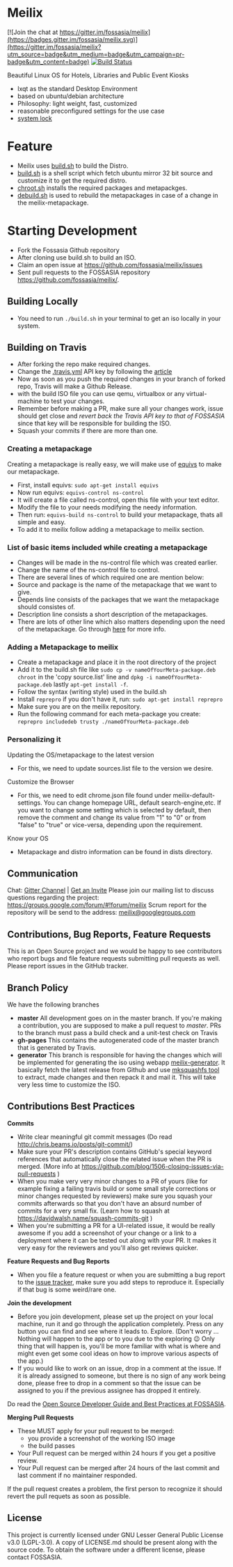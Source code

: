 # Meilix

[![Join the chat at https://gitter.im/fossasia/meilix](https://badges.gitter.im/fossasia/meilix.svg)](https://gitter.im/fossasia/meilix?utm_source=badge&utm_medium=badge&utm_campaign=pr-badge&utm_content=badge) [![Build Status](https://travis-ci.org/fossasia/meilix.svg?branch=master)](https://travis-ci.org/fossasia/meilix)

Beautiful Linux OS for Hotels, Libraries and Public Event Kiosks
* lxqt as the standard Desktop Environment
* based on ubuntu/debian architecture
* Philosophy: light weight, fast, customized
* reasonable preconfigured settings for the use case
* [system lock](https://github.com/fossasia/meilix-systemlock/)

# Feature
- Meilix uses [build.sh](https://github.com/fossasia/meilix/blob/master/build.sh) to build the Distro. 
- [build.sh](/build.sh) is a shell script which fetch ubuntu mirror 32 bit source and customize it to get the required distro.
- [chroot.sh](/scripts/chroot.sh) installs the required packages and metapackges.
- [debuild.sh](/scripts/debuild.sh) is used to rebuild the metapackages in case of a change in the meilix-metapackage.

# Starting Development

- Fork the Fossasia Github repository
- After cloning use build.sh to build an ISO.
- Claim an open issue at https://github.com/fossasia/meilix/issues
- Sent pull requests to the FOSSASIA repository https://github.com/fossasia/meilix/.

## Building Locally
- You need to run `./build.sh` in your terminal to get an iso locally in your system.

## Building on Travis
- After forking the repo make required changes.
- Change the [.travis.yml](/.travis.yml) API key by following the [article](https://blog.fossasia.org/setting-environment-variables-up-in-travis-and-heroku-for-meilix-and-meilix-generator/)
- Now as soon as you push the required changes in your branch of forked repo, Travis will make a Github Release.
- with the build ISO file you can use qemu, virtualbox or any virtual-machine to test your changes.
- Remember before making a PR, make sure all your changes work, issue should get close and _revert back the Travis API key to that of FOSSASIA_ since that key will be responsible for building the ISO.
- Squash your commits if there are more than one.

### Creating a metapackage
Creating a metapackage is really easy, we will make use of [equivs](http://apt.ubuntu.com/p/equivs) to make our metapackage.
- First, install equivs: `sudo apt-get install equivs`
- Now run equivs: `equivs-control ns-control`
- It will create a file called ns-control, open this file with your text editor.
- Modify the file to your needs modifying the needy information.
- Then run: `equivs-build ns-control` to build your metapackage, thats all simple and easy.
- To add it to meilix follow adding a metapackage to meilix section.

### List of basic items included while creating a metapackage
- Changes will be made in the ns-control file which was created earlier.
- Change the name of the ns-control file to control.
- There are several lines of which required one are mention below:
- Source and package is the name of the metapackage that we want to give.
- Depends line consists of the packages that we want the metapackage should consistes of.
- Description line consists a short description of the metapackages.
- There are lots of other line which also matters depending upon the need of the metapackage. Go through [here](https://www.debian.org/doc/manuals/maint-guide/dreq) for more info.

### Adding a Metapackage to meilix
- Create a metapackage and place it in the root directory of the project
- Add it to the build.sh file like `sudo cp -v nameOfYourMeta-package.deb chroot` in the 'copy source.list' line and `dpkg -i nameOfYourMeta-package.deb` lastly `apt-get install -f`.
- Follow the syntax (writing style) used in the build.sh
- Install `reprepro` if you don't have it, run: `sudo apt-get install reprepro`
- Make sure you are on the meilix repository.
- Run the following command for each meta-package you create: `reprepro includedeb trusty ./nameOfYourMeta-package.deb`

### Personalizing it
Updating the OS/metapackage to the latest version
- For this, we need to update sources.list file to the version we desire.

Customize the Browser
- For this, we need to edit chrome.json file found under meilix-default-settings. You can change homepage URL, default search-engine,etc. If you want to change some setting which is selected by default, then remove the comment and change its value from "1" to "0" or from "false" to "true" or vice-versa, depending upon the requirement.

Know your OS
- Metapackage and distro information can be found in dists directory.

## Communication
Chat: [Gitter Channel](https://gitter.im/fossasia/meilix) | [Get an Invite](http://fossasia-slack.herokuapp.com/)
Please join our mailing list to discuss questions regarding the project: https://groups.google.com/forum/#!forum/meilix
Scrum report for the repository will be send to the address: meilix@googlegroups.com

## Contributions, Bug Reports, Feature Requests

This is an Open Source project and we would be happy to see contributors who report bugs and file feature requests submitting pull requests as well. Please report issues in the GitHub tracker.

## Branch Policy

We have the following branches
 * **master**
	 All development goes on in the master branch. If you're making a contribution,
	 you are supposed to make a pull request to _master_.
	 PRs to the branch must pass a build check and a unit-test check on Travis
 * **gh-pages**
   This contains the autogenerated code of the master branch that is generated by Travis.
 * **generator**
   This branch is responsible for having the changes which will be implemented for generating the iso using webapp [meilix-generator](https://github.com/fossasia/meilix-generator). It basically fetch the latest release from Github and use [mksquashfs tool](https://github.com/fossasia/meilix/blob/generator/build1.sh) to extract, made changes and then repack it and mail it. This will take very less time to customize the ISO.

## Contributions Best Practices

**Commits**
* Write clear meaningful git commit messages (Do read http://chris.beams.io/posts/git-commit/)
* Make sure your PR's description contains GitHub's special keyword references that automatically close the related issue when the PR is merged. (More info at https://github.com/blog/1506-closing-issues-via-pull-requests )
* When you make very very minor changes to a PR of yours (like for example fixing a failing travis build or some small style corrections or minor changes requested by reviewers) make sure you squash your commits afterwards so that you don't have an absurd number of commits for a very small fix. (Learn how to squash at https://davidwalsh.name/squash-commits-git )
* When you're submitting a PR for a UI-related issue, it would be really awesome if you add a screenshot of your change or a link to a deployment where it can be tested out along with your PR. It makes it very easy for the reviewers and you'll also get reviews quicker.

**Feature Requests and Bug Reports**
* When you file a feature request or when you are submitting a bug report to the [issue tracker](https://github.com/fossasia/meilix/issues), make sure you add steps to reproduce it. Especially if that bug is some weird/rare one.

**Join the development**
* Before you join development, please set up the project on your local machine, run it and go through the application completely. Press on any button you can find and see where it leads to. Explore. (Don't worry ... Nothing will happen to the app or to you due to the exploring :wink: Only thing that will happen is, you'll be more familiar with what is where and might even get some cool ideas on how to improve various aspects of the app.)
* If you would like to work on an issue, drop in a comment at the issue. If it is already assigned to someone, but there is no sign of any work being done, please free to drop in a comment so that the issue can be assigned to you if the previous assignee has dropped it entirely.

Do read the [Open Source Developer Guide and Best Practices at FOSSASIA](https://blog.fossasia.org/open-source-developer-guide-and-best-practices-at-fossasia).

**Merging Pull Requests**

- These MUST apply for your pull request to be merged:
  - you provide a screenshot of the working ISO image
  - the build passes
- Your Pull request can be merged within 24 hours if you get a positive review.
- Your Pull request can be merged after 24 hours of the last commit and last comment if no maintainer responded.

If the pull request creates a problem, the first person to recognize it should revert the pull requets as soon as possible.

## License

This project is currently licensed under GNU Lesser General Public License v3.0 (LGPL-3.0). A copy of LICENSE.md should be present along with the source code. To obtain the software under a different license, please contact FOSSASIA.
